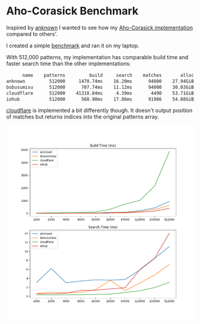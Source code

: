 # Aho-Corasick Benchmark

Inspired by [anknown](https://github.com/anknown/ahocorasick) I wanted to see
how my [Aho-Corasick
implementation](https://github.com/BobuSumisu/aho-corasick) compared to others'.

I created a simple [benchmark](main.go) and ran it on my laptop.

With 512,000 patterns, my implementation has comparable build time and faster
search time than the other implementations:

          name    patterns         build     search    matches       alloc
    anknown         512000     1470.74ms    16.20ms      94000    27.94GiB
    bobusumisu      512000      707.74ms    11.12ms      94000    30.03GiB
    cloudflare      512000    41318.84ms     4.39ms       4490    53.71GiB
    iohub           512000      568.90ms    17.86ms      91986    54.08GiB

[cloudflare](https://github.com/cloudflare/ahocorasick) is implemented a bit
differently though. It doesn't output position of matches but returns indices
into the original patterns array.

![benchmark plot](benchmark.png)
